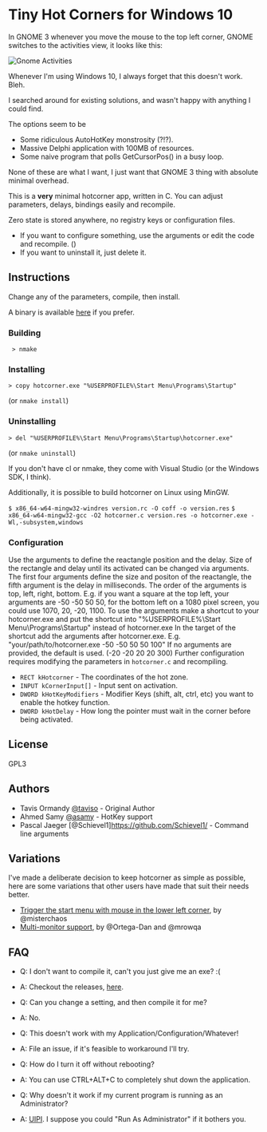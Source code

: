 # Tiny Hot Corners for Windows 10

In GNOME 3 whenever you move the mouse to the top left corner, GNOME switches to the activities view, it looks like this:

 ![Gnome Activities](https://www.gnome.org/wp-content/uploads/2016/03/window-selection-3.20-420x236.png)

Whenever I'm using Windows 10, I always forget that this doesn't work. Bleh.

I searched around for existing solutions, and wasn't happy with anything I could find.

The options seem to be

 * Some ridiculous AutoHotKey monstrosity (?!?).
 * Massive Delphi application with 100MB of resources.
 * Some naive program that polls GetCursorPos() in a busy loop.

None of these are what I want, I just want that GNOME 3 thing with absolute minimal overhead.

This is a **very** minimal hotcorner app, written in C. You can adjust parameters, delays, bindings easily and recompile.

Zero state is stored anywhere, no registry keys or configuration files.

- If you want to configure something, use the arguments or edit the code and recompile. ()
- If you want to uninstall it, just delete it.

## Instructions

Change any of the parameters, compile, then install.

A binary is available [here](https://github.com/taviso/hotcorner/releases) if you prefer.

### Building

` > nmake`

### Installing

`> copy hotcorner.exe "%USERPROFILE%\Start Menu\Programs\Startup"`

(or `nmake install`)

### Uninstalling

 `> del "%USERPROFILE%\Start Menu\Programs\Startup\hotcorner.exe"`

(or `nmake uninstall`)

If you don't have cl or nmake, they come with Visual Studio (or the Windows SDK, I think).

Additionally, it is possible to build hotcorner on Linux using MinGW.

 `$ x86_64-w64-mingw32-windres version.rc -O coff -o version.res`
 `$ x86_64-w64-mingw32-gcc -O2 hotcorner.c version.res -o hotcorner.exe -Wl,-subsystem,windows`


### Configuration

Use the arguments to define the reactangle position and the delay. 
Size of the rectangle and delay until its activated can be changed via arguments. The first four arguments define the size and positon of the reactangle, 
the fifth argument is the delay in milliseconds. 
The order of the arguments is top, left, right, bottom. E.g. if you want a square at the top left, your arguments are -50 -50 50 50, for the bottom left on a 1080 pixel screen, you could use 
1070, 20, -20, 1100. To use the arguments make a shortcut to your hotcorner.exe and put the shortcut into "%USERPROFILE%\Start Menu\Programs\Startup\" instead of hotcorner.exe
In the target of the shortcut add the arguments after hotcorner.exe. E.g. "your/path/to/hotcorner.exe -50 -50 50 50 100"
If no arguments are provided, the default is used. (-20 -20 20 20 300)
Further configuration requires modifying the parameters in `hotcorner.c` and recompiling.

* `RECT kHotcorner` - The coordinates of the hot zone.
* `INPUT kCornerInput[]` - Input sent on activation.
* `DWORD kHotKeyModifiers` - Modifier Keys (shift, alt, ctrl, etc) you want to enable the hotkey function.
* `DWORD kHotDelay` - How long the pointer must wait in the corner before being activated.

## License

GPL3

## Authors

* Tavis Ormandy [@taviso](https://github.com/taviso/) - Original Author
* Ahmed Samy [@asamy](https://github.com/asamy) - HotKey support
* Pascal Jaeger [@Schievel1]https://github.com/Schievel1/ - Command line arguments

## Variations

I've made a deliberate decision to keep hotcorner as simple as possible, here are some variations that
other users have made that suit their needs better.

* [Trigger the start menu with mouse in the lower left corner](https://github.com/misterchaos/hotcorner/), by @misterchaos 
* [Multi-monitor support](https://github.com/Ortega-Dan/hotcorner/), by @Ortega-Dan and @mrowqa

## FAQ

* Q: I don't want to compile it, can't you just give me an exe? :(
* A: Checkout the releases, [here](https://github.com/taviso/hotcorner/releases).


* Q: Can you change a setting, and then compile it for me?
* A: No.


* Q: This doesn't work with my Application/Configuration/Whatever!
* A: File an issue, if it's feasible to workaround I'll try.


* Q: How do I turn it off without rebooting?
* A: You can use CTRL+ALT+C to completely shut down the application.

* Q: Why doesn't it work if my current program is running as an Administrator?
* A: [UIPI](https://en.wikipedia.org/wiki/User_Interface_Privilege_Isolation). I suppose you could "Run As Administrator" if it bothers you.
